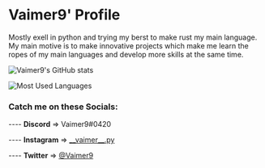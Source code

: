 # Vaimer9' Profile


Mostly exell in python and trying my berst to make rust my main language. My main motive is to make innovative projects which make me learn the ropes of my main languages and develop more skills at the same time. 
 

![Vaimer9's GitHub stats](https://github-readme-stats.vercel.app/api?username=Vaimer9&show_icons=true&theme=dracula)

![Most Used Languages](https://github-readme-stats.vercel.app/api/top-langs/?username=Vaimer9&theme=dracula)

### Catch me on these Socials:
---- **Discord**   => Vaimer9#0420 

---- **Instagram** => [\_\_vaimer\_\_.py](https://www.instagram.com/__vaimer9__.py/) 

---- **Twitter**   => [@Vaimer9](https://twitter.com/vaimer9) 



